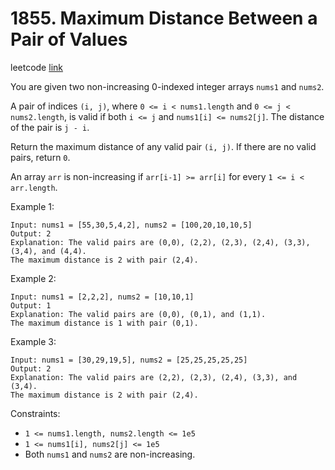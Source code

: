 # 1855. Maximum Distance Between a Pair of Values

leetcode [link][problem]

You are given two non-increasing 0-indexed integer arrays `nums1​​​​​​` and `nums2​​​​​​`.

A pair of indices `(i, j)`, where `0 <= i < nums1.length` and `0 <= j < nums2.length`, is valid if both `i <= j` and `nums1[i] <= nums2[j]`.
The distance of the pair is `j - i​​​​`.

Return the maximum distance of any valid pair `(i, j)`.
If there are no valid pairs, return `0`.

An array `arr` is non-increasing if `arr[i-1] >= arr[i]` for every `1 <= i < arr.length`.

Example 1:

```
Input: nums1 = [55,30,5,4,2], nums2 = [100,20,10,10,5]
Output: 2
Explanation: The valid pairs are (0,0), (2,2), (2,3), (2,4), (3,3), (3,4), and (4,4).
The maximum distance is 2 with pair (2,4).
```

Example 2:

```
Input: nums1 = [2,2,2], nums2 = [10,10,1]
Output: 1
Explanation: The valid pairs are (0,0), (0,1), and (1,1).
The maximum distance is 1 with pair (0,1).
```

Example 3:

```
Input: nums1 = [30,29,19,5], nums2 = [25,25,25,25,25]
Output: 2
Explanation: The valid pairs are (2,2), (2,3), (2,4), (3,3), and (3,4).
The maximum distance is 2 with pair (2,4).
```

Constraints:

- `1 <= nums1.length, nums2.length <= 1e5`
- `1 <= nums1[i], nums2[j] <= 1e5`
- Both `nums1` and `nums2` are non-increasing.

[problem]: https://leetcode.com/problems/maximum-distance-between-a-pair-of-values/
